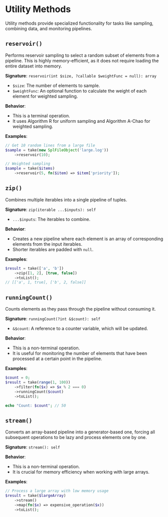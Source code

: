 # Utility Methods

Utility methods provide specialized functionality for tasks like sampling, combining data, and monitoring pipelines.

## `reservoir()`

Performs reservoir sampling to select a random subset of elements from a pipeline. This is highly memory-efficient, as it does not require loading the entire dataset into memory.

**Signature**: `reservoir(int $size, ?callable $weightFunc = null): array`

-   `$size`: The number of elements to sample.
-   `$weightFunc`: An optional function to calculate the weight of each element for weighted sampling.

**Behavior**:

-   This is a terminal operation.
-   It uses Algorithm R for uniform sampling and Algorithm A-Chao for weighted sampling.

**Examples**:

```php
// Get 10 random lines from a large file
$sample = take(new SplFileObject('large.log'))
    ->reservoir(10);

// Weighted sampling
$sample = take($items)
    ->reservoir(5, fn($item) => $item['priority']);
```

## `zip()`

Combines multiple iterables into a single pipeline of tuples.

**Signature**: `zip(iterable ...$inputs): self`

-   `...$inputs`: The iterables to combine.

**Behavior**:

-   Creates a new pipeline where each element is an array of corresponding elements from the input iterables.
-   Shorter iterables are padded with `null`.

**Examples**:

```php
$result = take(['a', 'b'])
    ->zip([1, 2], [true, false])
    ->toList();
// [['a', 1, true], ['b', 2, false]]
```

## `runningCount()`

Counts elements as they pass through the pipeline without consuming it.

**Signature**: `runningCount(?int &$count): self`

-   `&$count`: A reference to a counter variable, which will be updated.

**Behavior**:

-   This is a non-terminal operation.
-   It is useful for monitoring the number of elements that have been processed at a certain point in the pipeline.

**Examples**:

```php
$count = 0;
$result = take(range(1, 100))
    ->filter(fn($x) => $x % 2 === 0)
    ->runningCount($count)
    ->toList();

echo "Count: $count"; // 50
```

## `stream()`

Converts an array-based pipeline into a generator-based one, forcing all subsequent operations to be lazy and process elements one by one.

**Signature**: `stream(): self`

**Behavior**:

-   This is a non-terminal operation.
-   It is crucial for memory efficiency when working with large arrays.

**Examples**:

```php
// Process a large array with low memory usage
$result = take($largeArray)
    ->stream()
    ->map(fn($x) => expensive_operation($x))
    ->toList();
```
